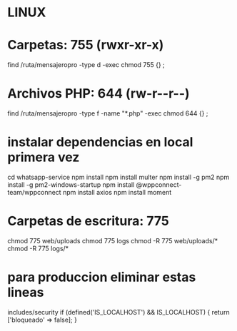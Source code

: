 # LINUX 
# Carpetas: 755 (rwxr-xr-x)
find /ruta/mensajeropro -type d -exec chmod 755 {} \;

# Archivos PHP: 644 (rw-r--r--)
find /ruta/mensajeropro -type f -name "*.php" -exec chmod 644 {} \;

# instalar dependencias en local primera vez
cd whatsapp-service
npm install 
npm install multer
npm install -g pm2
npm install -g pm2-windows-startup
npm install @wppconnect-team/wppconnect
npm install axios
npm install moment

# Carpetas de escritura: 775
chmod 775 web/uploads
chmod 775 logs
chmod -R 775 web/uploads/*
chmod -R 775 logs/*


# para produccion eliminar estas lineas 
 includes/security
if (defined('IS_LOCALHOST') && IS_LOCALHOST) {
    return ['bloqueado' => false];
}